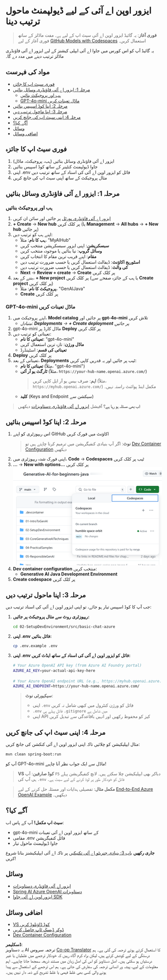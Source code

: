 <!--
CO_OP_TRANSLATOR_METADATA:
{
  "original_hash": "e00bbea0f95c611aa3bec676d23e8b43",
  "translation_date": "2025-07-21T18:00:26+00:00",
  "source_file": "02-SetupDevEnvironment/getting-started-azure-openai.md",
  "language_code": "ur"
}
-->
# ایزور اوپن اے آئی کے لیے ڈیولپمنٹ ماحول ترتیب دینا

> **فوری آغاز**: یہ گائیڈ ایزور اوپن اے آئی سیٹ اپ کے لیے ہے۔ مفت ماڈلز کے ساتھ فوری آغاز کے لیے [GitHub Models with Codespaces](./README.md#quick-start-cloud) استعمال کریں۔

یہ گائیڈ آپ کو اس کورس میں جاوا اے آئی ایپلی کیشنز کے لیے ایزور اے آئی فاؤنڈری ماڈلز ترتیب دینے میں مدد دے گا۔

## مواد کی فہرست

- [فوری سیٹ اپ کا جائزہ](../../../02-SetupDevEnvironment)
- [مرحلہ 1: ایزور اے آئی فاؤنڈری وسائل بنائیں](../../../02-SetupDevEnvironment)
  - [ہب اور پروجیکٹ بنائیں](../../../02-SetupDevEnvironment)
  - [GPT-4o-mini ماڈل تعینات کریں](../../../02-SetupDevEnvironment)
- [مرحلہ 2: اپنا کوڈ اسپیس بنائیں](../../../02-SetupDevEnvironment)
- [مرحلہ 3: اپنا ماحول ترتیب دیں](../../../02-SetupDevEnvironment)
- [مرحلہ 4: اپنی سیٹ اپ کی جانچ کریں](../../../02-SetupDevEnvironment)
- [آگے کیا؟](../../../02-SetupDevEnvironment)
- [وسائل](../../../02-SetupDevEnvironment)
- [اضافی وسائل](../../../02-SetupDevEnvironment)

## فوری سیٹ اپ کا جائزہ

1. ایزور اے آئی فاؤنڈری وسائل بنائیں (ہب، پروجیکٹ، ماڈل)
2. جاوا ڈیولپمنٹ کنٹینر کے ساتھ کوڈ اسپیس بنائیں
3. اپنی .env فائل کو ایزور اوپن اے آئی کی اسناد کے ساتھ ترتیب دیں
4. مثال پروجیکٹ کے ساتھ اپنی سیٹ اپ کی جانچ کریں

## مرحلہ 1: ایزور اے آئی فاؤنڈری وسائل بنائیں

### ہب اور پروجیکٹ بنائیں

1. [ایزور اے آئی فاؤنڈری پورٹل](https://ai.azure.com/) پر جائیں اور سائن ان کریں
2. **+ Create** → **New hub** پر کلک کریں (یا **Management** → **All hubs** → **+ New hub** پر جائیں)
3. اپنے ہب کو ترتیب دیں:
   - **ہب کا نام**: مثلاً، "MyAIHub"
   - **سبسکرپشن**: اپنی ایزور سبسکرپشن منتخب کریں
   - **وسائل گروپ**: نیا بنائیں یا موجودہ منتخب کریں
   - **مقام**: اپنے قریب ترین مقام کا انتخاب کریں
   - **اسٹوریج اکاؤنٹ**: ڈیفالٹ استعمال کریں یا حسب ضرورت ترتیب دیں
   - **کی والٹ**: ڈیفالٹ استعمال کریں یا حسب ضرورت ترتیب دیں
   - **Next** → **Review + create** → **Create** پر کلک کریں
4. بننے کے بعد، **+ New project** پر کلک کریں (یا ہب کے جائزہ صفحے سے **Create project** پر کلک کریں)
   - **پروجیکٹ کا نام**: مثلاً، "GenAIJava"
   - **Create** پر کلک کریں

### GPT-4o-mini ماڈل تعینات کریں

1. اپنے پروجیکٹ میں، **Model catalog** پر جائیں اور **gpt-4o-mini** تلاش کریں
   - *متبادل: **Deployments** → **+ Create deployment** پر جائیں*
2. gpt-4o-mini ماڈل کارڈ پر **Deploy** پر کلک کریں
3. تعیناتی کو ترتیب دیں:
   - **تعیناتی کا نام**: "gpt-4o-mini"
   - **ماڈل ورژن**: تازہ ترین استعمال کریں
   - **تعیناتی کی قسم**: اسٹینڈرڈ
4. **Deploy** پر کلک کریں
5. تعیناتی کے بعد، **Deployments** ٹیب پر جائیں اور یہ قدریں کاپی کریں:
   - **تعیناتی کا نام** (مثلاً، "gpt-4o-mini")
   - **ٹارگٹ یو آر آئی** (مثلاً، `https://your-hub-name.openai.azure.com/`)  
      > **اہم**: صرف بیس یو آر ایل کاپی کریں (مثلاً، `https://myhub.openai.azure.com/`) مکمل اینڈ پوائنٹ راستہ نہیں۔
   - **کلید** (Keys and Endpoint سیکشن سے)

> **اب بھی مسئلہ ہو رہا ہے؟** آفیشل [ایزور اے آئی فاؤنڈری دستاویزات](https://learn.microsoft.com/azure/ai-foundry/how-to/create-projects?tabs=ai-foundry&pivots=hub-project) دیکھیں

## مرحلہ 2: اپنا کوڈ اسپیس بنائیں

1. اس ریپوزٹری کو اپنے GitHub اکاؤنٹ میں فورک کریں
   > **نوٹ**: اگر آپ بنیادی کنفیگریشن میں ترمیم کرنا چاہتے ہیں تو [Dev Container Configuration](../../../.devcontainer/devcontainer.json) دیکھیں
2. اپنی فورک شدہ ریپوزٹری میں، **Code** → **Codespaces** ٹیب پر کلک کریں
3. **...** → **New with options...** پر کلک کریں  
![کوڈ اسپیس آپشنز کے ساتھ بنانا](../../../translated_images/codespaces.9945ded8ceb431a58e8bee7f212e8c62b55733b7e302fd58194fadc95472fa3c.ur.png)
4. **Dev container configuration** منتخب کریں: 
   - **Generative AI Java Development Environment**
5. **Create codespace** پر کلک کریں

## مرحلہ 3: اپنا ماحول ترتیب دیں

جب آپ کا کوڈ اسپیس تیار ہو جائے، تو اپنی ایزور اوپن اے آئی کی اسناد ترتیب دیں:

1. **ریپوزٹری روٹ سے مثال پروجیکٹ پر جائیں:**
   ```bash
   cd 02-SetupDevEnvironment/src/basic-chat-azure
   ```

2. **اپنی .env فائل بنائیں:**
   ```bash
   cp .env.example .env
   ```

3. **اپنی .env فائل کو ایزور اوپن اے آئی کی اسناد کے ساتھ ایڈٹ کریں:**
   ```bash
   # Your Azure OpenAI API key (from Azure AI Foundry portal)
   AZURE_AI_KEY=your-actual-api-key-here
   
   # Your Azure OpenAI endpoint URL (e.g., https://myhub.openai.azure.com/)
   AZURE_AI_ENDPOINT=https://your-hub-name.openai.azure.com/
   ```

   > **سیکیورٹی نوٹ**: 
   > - اپنی `.env` فائل کو ورژن کنٹرول میں کبھی شامل نہ کریں
   > - `.env` فائل پہلے ہی `.gitignore` میں شامل ہے
   > - اپنی API کیز کو محفوظ رکھیں اور انہیں باقاعدگی سے تبدیل کریں

## مرحلہ 4: اپنی سیٹ اپ کی جانچ کریں

مثال ایپلیکیشن کو چلائیں تاکہ اپنی ایزور اوپن اے آئی کنکشن کی جانچ کریں:

```bash
mvn clean spring-boot:run
```

آپ کو GPT-4o-mini ماڈل سے ایک جواب نظر آنا چاہیے!

> **VS کوڈ صارفین**: آپ `F5` دباکر بھی ایپلیکیشن چلا سکتے ہیں۔ لانچ کنفیگریشن پہلے ہی آپ کی `.env` فائل کو خودکار طور پر لوڈ کرنے کے لیے سیٹ ہے۔

> **مکمل مثال**: تفصیلی ہدایات اور مسئلہ حل کرنے کے لیے [End-to-End Azure OpenAI Example](./src/basic-chat-azure/README.md) دیکھیں۔

## آگے کیا؟

**سیٹ اپ مکمل!** آپ کے پاس اب:
- gpt-4o-mini کے ساتھ ایزور اوپن اے آئی تعینات
- مقامی .env فائل کنفیگریشن
- جاوا ڈیولپمنٹ ماحول تیار

**جاری رکھیں** [باب 3: بنیادی جنریٹو اے آئی تکنیکیں](../03-CoreGenerativeAITechniques/README.md) پر تاکہ اے آئی ایپلیکیشنز بنانا شروع کریں!

## وسائل

- [ایزور اے آئی فاؤنڈری دستاویزات](https://learn.microsoft.com/azure/ai-services/)
- [Spring AI Azure OpenAI دستاویزات](https://docs.spring.io/spring-ai/reference/api/clients/azure-openai-chat.html)
- [ایزور اوپن اے آئی جاوا SDK](https://learn.microsoft.com/java/api/overview/azure/ai-openai-readme)

## اضافی وسائل

- [VS کوڈ ڈاؤنلوڈ کریں](https://code.visualstudio.com/Download)
- [ڈوکر ڈیسک ٹاپ حاصل کریں](https://www.docker.com/products/docker-desktop)
- [Dev Container Configuration](../../../.devcontainer/devcontainer.json)

**ڈسکلیمر**:  
یہ دستاویز AI ترجمہ سروس [Co-op Translator](https://github.com/Azure/co-op-translator) کا استعمال کرتے ہوئے ترجمہ کی گئی ہے۔ ہم درستگی کے لیے کوشش کرتے ہیں، لیکن براہ کرم آگاہ رہیں کہ خودکار ترجمے میں غلطیاں یا غیر درستیاں ہو سکتی ہیں۔ اصل دستاویز کو اس کی اصل زبان میں مستند ذریعہ سمجھا جانا چاہیے۔ اہم معلومات کے لیے، پیشہ ور انسانی ترجمہ کی سفارش کی جاتی ہے۔ ہم اس ترجمے کے استعمال سے پیدا ہونے والی کسی بھی غلط فہمی یا غلط تشریح کے ذمہ دار نہیں ہیں۔